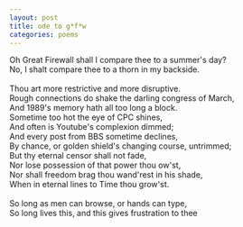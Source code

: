 ```yaml
---
layout: post
title: ode to g*f*w
categories: poems
---
```

Oh Great Firewall shall I compare thee to a summer's day?<br>
No, I shalt compare thee to a thorn in my backside.<br>
<br>
Thou art more restrictive and more disruptive.<br>
Rough connections do shake the darling congress of March,<br>
And 1989's memory hath all too long a block.<br>
Sometime too hot the eye of CPC shines,<br>
And often is Youtube's complexion dimmed;<br>
And every post from BBS sometime declines,<br>
By chance, or golden shield's changing course, untrimmed;<br>
But thy eternal censor shall not fade,<br>
Nor lose possession of that power thou ow'st,<br>
Nor shall freedom brag thou wand'rest in his shade,<br>
When in eternal lines to Time thou grow'st.<br>
<br>
So long as men can browse, or hands can type,<br>
So long lives this, and this gives frustration to thee
